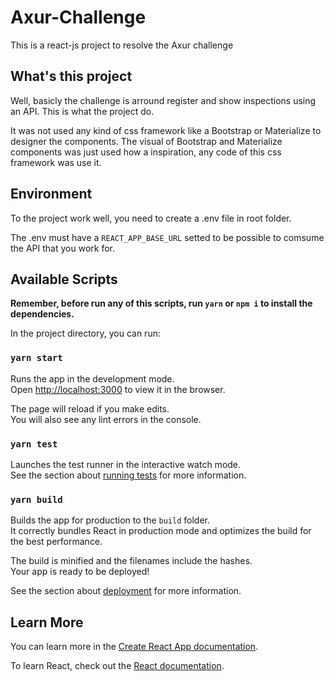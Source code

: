 # Axur-Challenge
This is a react-js project to resolve the Axur challenge

## What's this project
Well, basicly the challenge is arround register and show inspections using an API. This is what the project do.

It was not used any kind of css framework like a Bootstrap or Materialize to designer the components. The visual of Bootstrap and Materialize components was just used how a inspiration, any code of this css framework was use it.

## Environment
To the project work well, you need to create a .env file in root folder.

The .env must have a ``REACT_APP_BASE_URL`` setted to be possible to comsume the API that you work for.

## Available Scripts

**Remember, before run any of this scripts, run `yarn` or `npm i` to install the dependencies.**

In the project directory, you can run:

### `yarn start`

Runs the app in the development mode.\
Open [http://localhost:3000](http://localhost:3000) to view it in the browser.

The page will reload if you make edits.\
You will also see any lint errors in the console.

### `yarn test`

Launches the test runner in the interactive watch mode.\
See the section about [running tests](https://facebook.github.io/create-react-app/docs/running-tests) for more information.

### `yarn build`

Builds the app for production to the `build` folder.\
It correctly bundles React in production mode and optimizes the build for the best performance.

The build is minified and the filenames include the hashes.\
Your app is ready to be deployed!

See the section about [deployment](https://facebook.github.io/create-react-app/docs/deployment) for more information.

## Learn More

You can learn more in the [Create React App documentation](https://facebook.github.io/create-react-app/docs/getting-started).

To learn React, check out the [React documentation](https://reactjs.org/).
